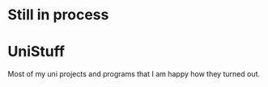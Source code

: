 # Still in process
# UniStuff
Most of my uni projects and programs that I am happy how they turned out.
